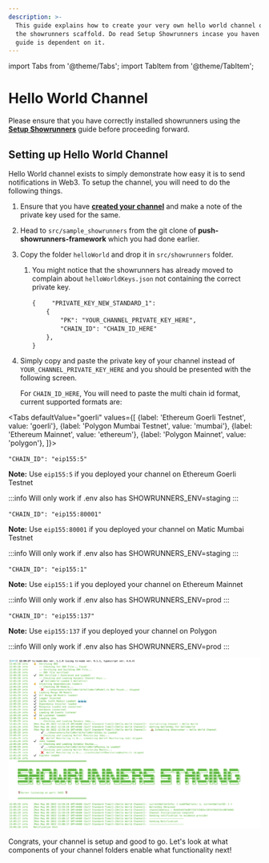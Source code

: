 ```yaml
---
description: >-
  This guide explains how to create your very own hello world channel on top of
  the showrunners scaffold. Do read Setup Showrunners incase you haven't as the
  guide is dependent on it.
---
```


import Tabs from '@theme/Tabs';
import TabItem from '@theme/TabItem';

# Hello World Channel

Please ensure that you have correctly installed showrunners using the [**Setup Showrunners**](how-to-setup-showrunners.md) guide before proceeding forward.

## Setting up Hello World Channel

Hello World channel exists to simply demonstrate how easy it is to send notifications in Web3. To setup the channel, you will need to do the following things.

1. Ensure that you have [**created your channel**](../../developer-guides/create-your-notif-channel/) and make a note of the private key used for the same.&#x20;
2. Head to `src/sample_showrunners` from the git clone of **push-showrunners-framework** which you had done earlier.
3. Copy the folder `helloWorld` and drop it in `src/showrunners` folder.
   1. You might notice that the showrunners has already moved to complain about `helloWorldKeys.json` not containing the correct private key.
      
      `{` 
      &#x20;   &emsp;&emsp;`"PRIVATE_KEY_NEW_STANDARD_1":`<br/>
      &#x20;   &emsp;&emsp;`{`<br/> 
      &#x20;       &emsp;&emsp;&emsp;&emsp;`"PK": "YOUR_CHANNEL_PRIVATE_KEY_HERE",` <br/>
      &#x20;       &emsp;&emsp;&emsp;&emsp;`"CHAIN_ID": "CHAIN_ID_HERE"`<br/>
      &#x20;   &emsp;&emsp;`},` <br/>
      `}`
      &#x20;
4. Simply copy and paste the private key of your channel instead of `YOUR_CHANNEL_PRIVATE_KEY_HERE` and you should be presented with the following screen.
   
   For `CHAIN_ID_HERE`, You will need to paste the multi chain id format, current supported formats are:

<Tabs
    defaultValue="goerli"
    values={[
        {label: 'Ethereum Goerli Testnet', value: 'goerli'},
        {label: 'Polygon Mumbai Testnet', value: 'mumbai'},
        {label: 'Ethereum Mainnet', value: 'ethereum'},
        {label: 'Polygon Mainnet', value: 'polygon'},
    ]}>
<TabItem value="goerli">

`"CHAIN_ID": "eip155:5"`


**Note:** Use `eip155:5` if you deployed your channel on Ethereum Goerli Testnet


:::info
Will only work if .env also has SHOWRUNNERS\_ENV=staging
:::

</TabItem>
<TabItem value="mumbai">

`"CHAIN_ID": "eip155:80001"`

**Note:** Use `eip155:80001` if you deployed your channel on Matic Mumbai Testnet


:::info
Will only work if .env also has SHOWRUNNERS\_ENV=staging
:::
</TabItem>
<TabItem value="ethereum">

`"CHAIN_ID": "eip155:1"`

**Note:** Use `eip155:1` if you deployed your channel on Ethereum Mainnet


:::info
Will only work if .env also has SHOWRUNNERS\_ENV=prod
:::
</TabItem>
<TabItem value="polygon">

`"CHAIN_ID": "eip155:137"`

**Note:** Use `eip155:137` if you deployed your channel on Polygon


:::info
Will only work if .env also has SHOWRUNNERS\_ENV=prod
:::
</TabItem>
</Tabs>

![Showrunners](../../../static/img/assets/show-runners-1.png)

Congrats, your channel is setup and good to go. Let's look at what components of your channel folders enable what functionality next!
